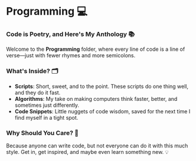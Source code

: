 # Programming 💻

### Code is Poetry, and Here's My Anthology 📚

Welcome to the **Programming** folder, where every line of code is a line of verse—just with fewer rhymes and more semicolons.

### What's Inside? 🗂️
- **Scripts**: Short, sweet, and to the point. These scripts do one thing well, and they do it fast.
- **Algorithms**: My take on making computers think faster, better, and sometimes just differently.
- **Code Snippets**: Little nuggets of code wisdom, saved for the next time I find myself in a tight spot.

### Why Should You Care? 🤔
Because anyone can write code, but not everyone can do it with this much style. Get in, get inspired, and maybe even learn something new. 💡
